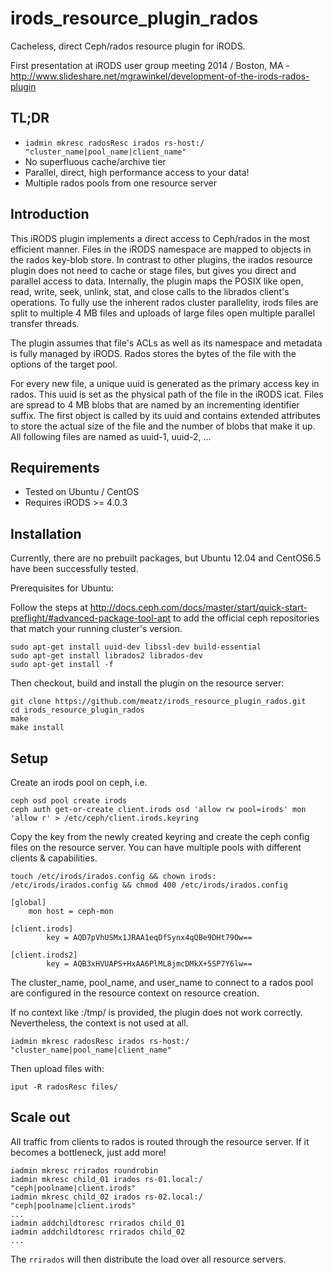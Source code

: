 # irods_resource_plugin_rados

Cacheless, direct Ceph/rados resource plugin for iRODS.

First presentation at iRODS user group meeting 2014 / Boston, MA - http://www.slideshare.net/mgrawinkel/development-of-the-irods-rados-plugin

## TL;DR

- `iadmin mkresc radosResc irados rs-host:/ "cluster_name|pool_name|client_name"`
- No superfluous cache/archive tier
- Parallel, direct, high performance access to your data!
- Multiple rados pools from one resource server

## Introduction

This iRODS plugin implements a direct access to Ceph/rados in the most efficient manner.
Files in the iRODS namespace are mapped to objects in the rados key-blob store.
In contrast to other plugins, the irados resource plugin does not need to cache or stage files, but gives you direct and parallel access to data.
Internally, the plugin maps the POSIX like open, read, write, seek, unlink, stat, and close calls to the librados client's operations.
To fully use the inherent rados cluster parallelity, irods files are split to multiple 4 MB files and uploads of large files open multiple parallel transfer threads.

The plugin assumes that file's ACLs as well as its namespace and metadata is fully managed by iRODS.
Rados stores the bytes of the file with the options of the target pool.

For every new file, a unique uuid is generated as the primary access key in rados. This uuid is set as the physical path of the file in the iRODS icat.
Files are spread to 4 MB blobs that are named by an incrementing identifier suffix.
The first object is called by its uuid and contains extended attributes to store the actual size of the file and the number of blobs that make it up.
All following files are named as uuid-1, uuid-2, ...

## Requirements

- Tested on Ubuntu / CentOS
- Requires iRODS >= 4.0.3

## Installation 

Currently, there are no prebuilt packages, but Ubuntu 12.04 and CentOS6.5 have been successfully tested.

Prerequisites for Ubuntu:

Follow the steps at http://docs.ceph.com/docs/master/start/quick-start-preflight/#advanced-package-tool-apt to add the official ceph repositories that match your running cluster's version.

```
sudo apt-get install uuid-dev libssl-dev build-essential
sudo apt-get install librados2 librados-dev
sudo apt-get install -f
```

Then checkout, build and install the plugin on the resource server:

```
git clone https://github.com/meatz/irods_resource_plugin_rados.git
cd irods_resource_plugin_rados
make
make install
```

## Setup

Create an irods pool on ceph, i.e.

```
ceph osd pool create irods
ceph auth get-or-create client.irods osd 'allow rw pool=irods' mon 'allow r' > /etc/ceph/client.irods.keyring
```

Copy the key from the newly created keyring and create the ceph config files on the resource server.
You can have multiple pools with different clients & capabilities.

`touch /etc/irods/irados.config && chown irods: /etc/irods/irados.config && chmod 400 /etc/irods/irados.config`

```
[global]
    mon host = ceph-mon

[client.irods]
        key = AQD7pVhUSMx1JRAA1eqDfSynx4qQBe9DHt79Ow==

[client.irods2]
        key = AQB3xHVUAPS+HxAA6PlML8jmcDMkX+5SP7Y6lw==
```

The cluster_name, pool_name, and user_name to connect to a rados pool are configured in the resource context on resource creation.

If no context like :/tmp/ is provided, the plugin does not work correctly. Nevertheless, the context is not used at all.
```
iadmin mkresc radosResc irados rs-host:/ "cluster_name|pool_name|client_name"
```

Then upload files with:

```
iput -R radosResc files/
```

## Scale out

All traffic from clients to rados is routed through the resource server. If it becomes a bottleneck, just add more!

```
iadmin mkresc rrirados roundrobin
iadmin mkresc child_01 irados rs-01.local:/ "ceph|poolname|client.irods"
iadmin mkresc child_02 irados rs-02.local:/ "ceph|poolname|client.irods"
...
iadmin addchildtoresc rrirados child_01
iadmin addchildtoresc rrirados child_02
...
```

The `rrirados` will then distribute the load over all resource servers.

